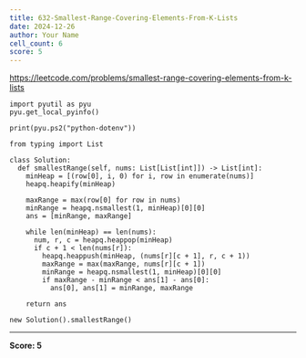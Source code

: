 ```yaml
---
title: 632-Smallest-Range-Covering-Elements-From-K-Lists
date: 2024-12-26
author: Your Name
cell_count: 6
score: 5
---
```


https://leetcode.com/problems/smallest-range-covering-elements-from-k-lists


```
import pyutil as pyu
pyu.get_local_pyinfo()
```


```
print(pyu.ps2("python-dotenv"))
```


```
from typing import List
```


```
class Solution:
  def smallestRange(self, nums: List[List[int]]) -> List[int]:
    minHeap = [(row[0], i, 0) for i, row in enumerate(nums)]
    heapq.heapify(minHeap)

    maxRange = max(row[0] for row in nums)
    minRange = heapq.nsmallest(1, minHeap)[0][0]
    ans = [minRange, maxRange]

    while len(minHeap) == len(nums):
      num, r, c = heapq.heappop(minHeap)
      if c + 1 < len(nums[r]):
        heapq.heappush(minHeap, (nums[r][c + 1], r, c + 1))
        maxRange = max(maxRange, nums[r][c + 1])
        minRange = heapq.nsmallest(1, minHeap)[0][0]
        if maxRange - minRange < ans[1] - ans[0]:
          ans[0], ans[1] = minRange, maxRange

    return ans
```


```
new Solution().smallestRange()
```


---
**Score: 5**